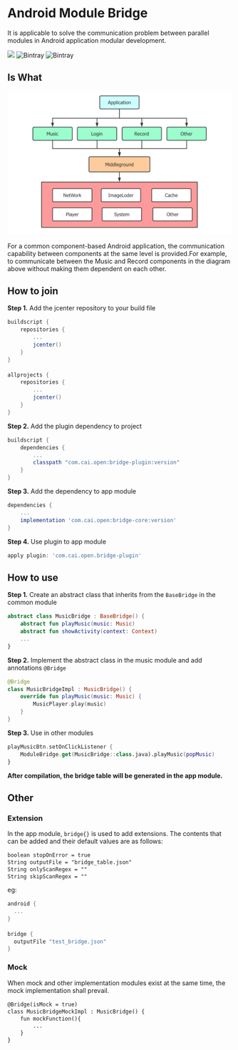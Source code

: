 # Android Module Bridge

It is applicable to solve the communication problem between parallel modules in Android application modular development.

![](https://img.shields.io/github/license/gittosuperfly/AndroidModuleBridge)  ![Bintray](https://img.shields.io/bintray/v/broccoli/bridge/bridge-core?label=bridge-core)   ![Bintray](https://img.shields.io/bintray/v/broccoli/bridge/bridge-plugin?label=bridge-plugin)



## Is What

![](img/Image1.png)

For a common component-based Android application, the communication capability between components at the same level is provided.For example, to communicate between the Music and Record components in the diagram above without making them dependent on each other.



## How to join

**Step 1.** Add the jcenter repository to your build file

```groovy
buildscript {
    repositories {
        ...
        jcenter()
    }
}

allprojects {
    repositories {
        ...
        jcenter()
    }
}
```



**Step 2.** Add the plugin dependency to project

```groovy
buildscript {
    dependencies {
        ...
        classpath "com.cai.open:bridge-plugin:version"
    }
}
```



**Step 3.** Add the dependency to app module

```groovy
dependencies {
	...
    implementation 'com.cai.open:bridge-core:version'
}
```



**Step 4.** Use plugin to app module

```groovy
apply plugin: 'com.cai.open.bridge-plugin'
```



## How to use

**Step 1.** Create an abstract class that inherits from the `BaseBridge` in the common module

```kotlin
abstract class MusicBridge : BaseBridge() {
    abstract fun playMusic(music: Music)
    abstract fun showActivity(context: Context)
    ...
}
```



**Step 2.** Implement the abstract class in the music module and add annotations `@Bridge`

```kotlin
@Bridge
class MusicBridgeImpl : MusicBridge() {
    override fun playMusic(music: Music) {
        MusicPlayer.play(music)
    }
}
```



**Step 3.** Use in other modules

```kotlin
playMusicBtn.setOnClickListener {
    ModuleBridge.get(MusicBridge::class.java).playMusic(popMusic)
}
```



**After compilation, the bridge table will be generated in the app module.**



## Other

### Extension

In the app module, `bridge{}` is used to add extensions. The contents that can be added and their default values are as follows:

```
boolean stopOnError = true
String outputFile = "bridge_table.json"
String onlyScanRegex = ""
String skipScanRegex = ""
```

eg:

```groovy
android {
  ...
}

bridge {
  outputFile "test_bridge.json"
}
```

### Mock

When mock and other implementation modules exist at the same time, the mock implementation shall prevail.

```
@Bridge(isMock = true)
class MusicBridgeMockImpl : MusicBridge() {
	fun mockFunction(){
		...
	}
}
```



